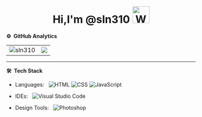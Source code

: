 <p align="center"> <h1 align="center"> Hi,I'm @sln310 <img src="https://raw.githubusercontent.com/nixin72/nixin72/master/wave.gif" 
         alt="Waving hand animated gif"
         height="45"
         width="45" /> </h1> </p>
<p align="center">

<!-- <h1 align="left">👋 Hi, I’m @sln310</h1> -->


<!---
sln310/sln310 is a ✨ special ✨ repository because its `README.md` (this file) appears on your GitHub profile.
You can click the Preview link to take a look at your changes.
--->

<!-- ![](http://github-profile-summary-cards.vercel.app/api/cards/profile-details?username=sln310&theme=gruvbox) -->


<!--- Status & language --->
<!-- <p align="left"> 
  <img alt="Top Langs" height="150px" src="https://github-readme-stats.vercel.app/api/top-langs/?username=sln310&layout=compact&show_icons=true&theme=gruvbox" />
  <img alt="github stats" height="150px" src="https://github-readme-stats.vercel.app/api?username=sln310&theme=gruvbox&show_icons=ture" /> 
</p>
   -->

<!-- Trophy 
[![trophy](https://github-profile-trophy.vercel.app/?username=sln310&theme=onedark&column=7
)](https://github.com/ryo-ma/github-profile-trophy) -->

<!---theme=onedark--->


**⚙️ &nbsp;GitHub Analytics**
<table style="width:100%">
  <tr>
    <td> <img src="https://github-readme-stats.vercel.app/api?username=sln310&show_icons=true&theme=dark&locale=en&hide_border=true" alt="sln310" /></td>
    <td><img src="https://github-readme-stats.vercel.app/api/top-langs/?username=sln310&theme=dark&hide_border=true&layout=compact"></td>
  </tr>
</table>


<!-- *** -->
<!--START_SECTION:waka-->

<!---
📊 **This Week I Spent My Time On** 

```text
⌚︎ Time Zone: Canada/Vancouver

💬 Programming Languages: 
No Activity Tracked This Week

🔥 Editors: 
No Activity Tracked This Week

💻 Operating System: 
No Activity Tracked This Week

```


 Last Updated on 22/09/2022 18:54:53 UTC
-->

***

**🛠 &nbsp;Tech Stack**

- Languages: &nbsp;
  ![HTML](https://img.shields.io/badge/-HTML-333333?style=flat&logo=HTML5)
  ![CSS](https://img.shields.io/badge/-CSS-333333?style=flat&logo=CSS3&logoColor=1572B6)
  ![JavaScript](https://img.shields.io/badge/-JavaScript-333333?style=flat&logo=javascript)
  
- IDEs: &nbsp;
  ![Visual Studio Code](https://img.shields.io/badge/-Visual%20Studio%20Code-333333?style=flat&logo=visual-studio-code&logoColor=007ACC)
  
- Design Tools: &nbsp;
  ![Photoshop](https://img.shields.io/badge/--31A8FF?logo=adobe%20photoshop-333333?style=flat&logo=Photoshop)
<!--   (https://img.shields.io/badge/--31A8FF?logo=adobe%20photoshop&logoColor=000) -->
<!--   31A8FF -->
  
 <!---![Spotify recently played](https://spotify-recently-played-readme.vercel.app/api?user=bjpg97qxch2kbigp9qzxxtjls)--->

<!-- (https://img.shields.io/badge -->
